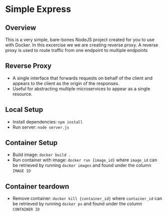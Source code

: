 # Simple Express
## Overview
This is a very simple, bare-bones NodeJS project created for you to use with Docker. In this excercise we we are creating reverse proxy.
A reverse proxy is used to route traffic from one endpoint to multiple endpoints

## Reverse Proxy

   * A single interface that forwards requests on behalf of the client and appears to the client as the origin of the responses.
   * Useful for abstracting multiple microservices to appear as a single resource.


## Local Setup
* Install dependencies: `npm install`
* Run server: `node server.js`

## Container Setup
* Build image: `docker build .`
* Run container with image: `docker run {image_id}` where `image_id` can be retrieved by running `docker images` and found under the column `IMAGE ID`

## Container teardown
* Remove container: `docker kill {container_id}` where `container_id` can be retrieved by running `docker ps` and found under the column `CONTAINER ID`
